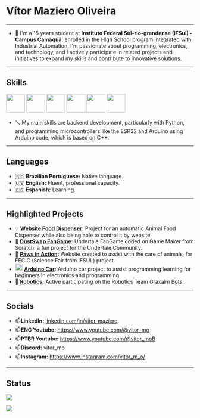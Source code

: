 #  Vítor Maziero Oliveira
---

- 📕 I'm a 16 years student at **Instituto Federal Sul-rio-grandense (IFSul) - Campus Camaquã**, enrolled in the High School program integrated with Industrial Automation. I'm passionate about programming, electronics, and technology, and I actively participate in related projects and initiatives to expand my skills and contribute to innovative solutions.

---

## Skills

<img src="https://cdn.jsdelivr.net/gh/devicons/devicon@latest/icons/python/python-original.svg" width="50" height="50"/> <img src="https://cdn.jsdelivr.net/gh/devicons/devicon@latest/icons/arduino/arduino-original.svg" width="50" height="50"/> <img src="https://cdn.jsdelivr.net/gh/devicons/devicon@latest/icons/cplusplus/cplusplus-original.svg" width="50" height="50"> <img src="https://cdn.jsdelivr.net/gh/devicons/devicon@latest/icons/c/c-original.svg" width="50" height="50"/> <img src="https://cdn.jsdelivr.net/gh/devicons/devicon@latest/icons/javascript/javascript-original.svg" width="50" height="50"/>  <img src="https://cdn.jsdelivr.net/gh/devicons/devicon@latest/icons/html5/html5-original.svg" width="50" height="50"/> 

- 🪛 My main skills are backend development, particularly with Python, and programming microcontrollers like the ESP32 and Arduino using Arduino code, which is based on C++.

---

## Languages

- 🇧🇷 **Brazilian Portuguese:** Native language.
- 🇺🇸 **English:** Fluent, professional capacity.
- 🇪🇸 **Espanish:** Learning.

---

## Highlighted Projects

- 💡 **[Website Food Dispenser](https://github.com/vitor-m-o/dispensador-racao-1):** Project for an automatic Animal Food Dispenser while also being able to control it by website.
- 🧡 **[DustSwap FanGame](https://github.com/vitor-m-o/DustSwap-IHWL-FanGame):** Undertale FanGame coded on Game Maker from Scratch, a fun project for the Undertale Community.
- 🦴 **[Paws in Action](https://github.com/vitor-m-o/patinhasemacao.github.io):** Website created to assist with the care of animals, for FECIC (Science Fair from IFSUL) project.
- <img src="https://cdn.jsdelivr.net/gh/devicons/devicon@latest/icons/arduino/arduino-original.svg" width="20" height="20"/> **[Arduino Car](https://github.com/vitor-m-o/arduino_car_v1):** Arduino car project to assist programming learning for beginners in electronics and programming.
- 🤖 **[Robotics](https://www.instagram.com/graxaim_bots/):** Active participating on the Robotics Team Graxaim Bots.
  
---

## Socials

- 📫**LinkedIn:** [linkedin.com/in/vitor-maziero](https://www.linkedin.com/in/v%C3%ADtor-maziero-oliveira-58767032a/)
- 📫**ENG Youtube:** https://www.youtube.com/@vitor_mo
- 📫**PTBR Youtube:** https://www.youtube.com/@vitor_moB
- 📫**Discord:** vitor_mo
- 📫**Instagram:** https://www.instagram.com/vitor_m_o/

---

## Status

![](https://github-readme-stats.vercel.app/api/top-langs/?username=vitor-m-o&layout=compact&theme=dark&langs_count=10&cache_seconds=86400)

![](https://github-readme-streak-stats.herokuapp.com/?user=vitor-m-o&theme=dark)
